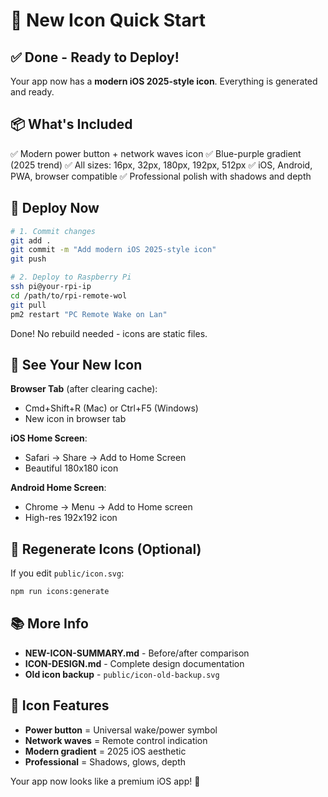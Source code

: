 # 🚀 New Icon Quick Start

## ✅ Done - Ready to Deploy!

Your app now has a **modern iOS 2025-style icon**. Everything is generated and ready.

## 📦 What's Included

✅ Modern power button + network waves icon
✅ Blue-purple gradient (2025 trend)
✅ All sizes: 16px, 32px, 180px, 192px, 512px
✅ iOS, Android, PWA, browser compatible
✅ Professional polish with shadows and depth

## 🎯 Deploy Now

```bash
# 1. Commit changes
git add .
git commit -m "Add modern iOS 2025-style icon"
git push

# 2. Deploy to Raspberry Pi
ssh pi@your-rpi-ip
cd /path/to/rpi-remote-wol
git pull
pm2 restart "PC Remote Wake on Lan"
```

Done! No rebuild needed - icons are static files.

## 👀 See Your New Icon

**Browser Tab** (after clearing cache):
- Cmd+Shift+R (Mac) or Ctrl+F5 (Windows)
- New icon in browser tab

**iOS Home Screen**:
- Safari → Share → Add to Home Screen
- Beautiful 180x180 icon

**Android Home Screen**:
- Chrome → Menu → Add to Home screen
- High-res 192x192 icon

## 🔄 Regenerate Icons (Optional)

If you edit `public/icon.svg`:

```bash
npm run icons:generate
```

## 📚 More Info

- **NEW-ICON-SUMMARY.md** - Before/after comparison
- **ICON-DESIGN.md** - Complete design documentation
- **Old icon backup** - `public/icon-old-backup.svg`

## 🎨 Icon Features

- **Power button** = Universal wake/power symbol
- **Network waves** = Remote control indication
- **Modern gradient** = 2025 iOS aesthetic
- **Professional** = Shadows, glows, depth

Your app now looks like a premium iOS app! 🎉
